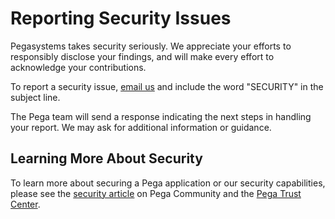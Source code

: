 # Reporting Security Issues

Pegasystems takes security seriously. We appreciate your efforts to responsibly disclose your findings, and will make every effort to acknowledge your contributions.

To report a security issue, [email us](mailto:opensource@pega.com;security@pega.com) and include the word "SECURITY" in the subject line.

The Pega team will send a response indicating the next steps in handling your report. We may ask for additional information or guidance.

## Learning More About Security

To learn more about securing a Pega application or our security capabilities, please see the [security article](https://community.pega.com/knowledgebase/capabilities/security) on Pega Community and the [Pega Trust Center](https://www.pega.com/products/cloud/pega-trust-center).

